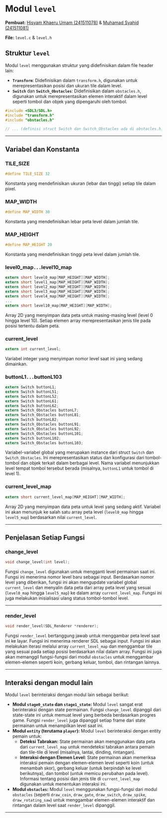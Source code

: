 # Modul `level`

**Pembuat:** [Hisyam Khaeru Umam (241511078)](https://github.com/Umeem26) & [Muhamad Syahid (241511081)](https://github.com/muhamadSyahid)

**File:** `level.c` & `level.h`

## Struktur `level`

Modul `level` menggunakan struktur yang didefinisikan dalam file header lain:

* **`Transform`**: Didefinisikan dalam `transform.h`, digunakan untuk merepresentasikan posisi dan ukuran tile dalam level.
* **`Switch`** dan **`Switch_Obstacles`**: Didefinisikan dalam `obstacles.h`, digunakan untuk merepresentasikan elemen interaktif dalam level seperti tombol dan objek yang dipengaruhi oleh tombol.

```c title="level.h"
#include <SDL3/SDL.h>
#include "transform.h"
#include "obstacles.h"

// ... (definisi struct Switch dan Switch_Obstacles ada di obstacles.h)
```

---

## Variabel dan Konstanta

### **TILE_SIZE**

```c
#define TILE_SIZE 32
```

Konstanta yang mendefinisikan ukuran (lebar dan tinggi) setiap tile dalam pixel.

### **MAP_WIDTH**

```c
#define MAP_WIDTH 30
```

Konstanta yang mendefinisikan lebar peta level dalam jumlah tile.

### **MAP_HEIGHT**

```c
#define MAP_HEIGHT 20
```

Konstanta yang mendefinisikan tinggi peta level dalam jumlah tile.

### **level0_map` ... `level10_map**

```c
extern short level0_map[MAP_HEIGHT][MAP_WIDTH];
extern short level1_map[MAP_HEIGHT][MAP_WIDTH];
extern short level2_map[MAP_HEIGHT][MAP_WIDTH];
extern short level3_map[MAP_HEIGHT][MAP_WIDTH];
extern short level4_map[MAP_HEIGHT][MAP_WIDTH];
...
extern short level10_map[MAP_HEIGHT][MAP_WIDTH];
```

Array 2D yang menyimpan data peta untuk masing-masing level (level 0 hingga level 10). Setiap elemen array merepresentasikan jenis tile pada posisi tertentu dalam peta.

### **current_level**

```c
extern int current_level;
```

Variabel integer yang menyimpan nomor level saat ini yang sedang dimainkan.

### **buttonL1` ... `buttonL103**

```c
extern Switch buttonL1;
extern Switch buttonL51;
extern Switch buttonL52;
extern Switch buttonL61;
extern Switch buttonL62;
extern Switch_Obstacles buttonL7;
extern Switch_Obstacles buttonL81;
extern Switch buttonL82;
extern Switch_Obstacles buttonL91;
extern Switch_Obstacles buttonL92;
extern Switch_Obstacles buttonL101;
extern Switch buttonL102;
extern Switch_Obstacles buttonL103;
```

Variabel-variabel global yang merupakan instance dari struct `Switch` dan `Switch_Obstacles`. Ini merepresentasikan status dan konfigurasi dari tombol-tombol dan objek terkait dalam berbagai level. Nama variabel menunjukkan level tempat tombol tersebut berada (misalnya, `buttonL1` untuk tombol di level 1).

### **current_level_map**

```c
extern short current_level_map[MAP_HEIGHT][MAP_WIDTH];
```

Array 2D yang menyimpan data peta untuk level yang sedang aktif. Variabel ini akan menunjuk ke salah satu array peta level (`level0_map` hingga `level5_map`) berdasarkan nilai `current_level`.

---

## Penjelasan Setiap Fungsi

### **change_level**

```c title="level.h"
void change_level(int level);
```

Fungsi `change_level` digunakan untuk mengganti level permainan saat ini. Fungsi ini menerima nomor level baru sebagai input. Berdasarkan nomor level yang diberikan, fungsi ini akan mengupdate variabel global `current_level` dan menyalin data peta dari array peta level yang sesuai (`level0_map` hingga `level5_map`) ke dalam array `current_level_map`. Fungsi ini juga melakukan inisialisasi ulang status tombol-tombol level.

---

### **render_level**

```c title="level.h"
void render_level(SDL_Renderer *renderer);
```

Fungsi `render_level` bertanggung jawab untuk menggambar peta level saat ini ke layar. Fungsi ini menerima renderer SDL sebagai input. Fungsi ini akan melakukan iterasi melalui array `current_level_map` dan menggambar tile yang sesuai pada setiap posisi berdasarkan nilai dalam array. Fungsi ini juga akan memanggil fungsi-fungsi dari modul `obstacles` untuk menggambar elemen-elemen seperti koin, gerbang keluar, tombol, dan rintangan lainnya.

---

## Interaksi dengan modul lain

Modul `level` berinteraksi dengan modul lain sebagai berikut:

* **Modul `stage0_state` dan `stage1_state`:** Modul `level` sangat erat berinteraksi dengan state permainan. Fungsi `change_level` dipanggil dari state-state ini untuk memuat level yang berbeda berdasarkan progres game. Fungsi `render_level` juga dipanggil setiap frame dari state permainan untuk menampilkan level saat ini.
* **Modul `entity` (terutama `player`):** Modul `level` berinteraksi dengan entity pemain untuk:
    * **Deteksi Tabrakan:** State permainan akan menggunakan data peta dari `current_level_map` untuk mendeteksi tabrakan antara pemain dan tile-tile di level (misalnya, lantai, dinding, rintangan).
    * **Interaksi dengan Elemen Level:** State permainan akan memeriksa interaksi pemain dengan elemen-elemen level seperti koin (untuk menambah skor), gerbang keluar (untuk berpindah ke level berikutnya), dan tombol (untuk memicu perubahan pada level). Informasi tentang posisi dan jenis tile di `current_level_map` digunakan untuk menentukan interaksi ini.
* **Modul `obstacles`:** Modul `level` menggunakan fungsi-fungsi dari modul `obstacles` (seperti `draw_coin`, `draw_gate`, `draw_switch`, `draw_spike`, `draw_rotating_saw`) untuk menggambar elemen-elemen interaktif dan rintangan dalam level saat `render_level` dipanggil.

---
